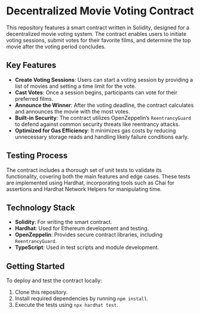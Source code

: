 # Decentralized Movie Voting Contract

This repository features a smart contract written in Solidity, designed for a decentralized movie voting system. The contract enables users to initiate voting sessions, submit votes for their favorite films, and determine the top movie after the voting period concludes.

## Key Features

- **Create Voting Sessions**: Users can start a voting session by providing a list of movies and setting a time limit for the vote.
- **Cast Votes**: Once a session begins, participants can vote for their preferred films.
- **Announce the Winner**: After the voting deadline, the contract calculates and announces the movie with the most votes.
- **Built-in Security**: The contract utilizes OpenZeppelin’s `ReentrancyGuard` to defend against common security threats like reentrancy attacks.
- **Optimized for Gas Efficiency**: It minimizes gas costs by reducing unnecessary storage reads and handling likely failure conditions early.

## Testing Process

The contract includes a thorough set of unit tests to validate its functionality, covering both the main features and edge cases. These tests are implemented using Hardhat, incorporating tools such as Chai for assertions and Hardhat Network Helpers for manipulating time.

## Technology Stack

- **Solidity**: For writing the smart contract.
- **Hardhat**: Used for Ethereum development and testing.
- **OpenZeppelin**: Provides secure contract libraries, including `ReentrancyGuard`.
- **TypeScript**: Used in test scripts and module development.

## Getting Started

To deploy and test the contract locally:

1. Clone this repository.
2. Install required dependencies by running `npm install`.
3. Execute the tests using `npx hardhat test`.